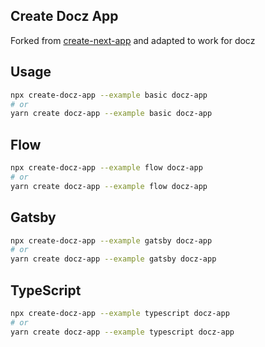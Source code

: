 ## Create Docz App

Forked from [create-next-app](https://github.com/zeit/next.js/tree/canary/packages/create-next-app) and adapted to work for docz

## Usage

```sh
npx create-docz-app --example basic docz-app
# or 
yarn create docz-app --example basic docz-app
```

## Flow

```sh
npx create-docz-app --example flow docz-app
# or 
yarn create docz-app --example flow docz-app
```

## Gatsby

```sh
npx create-docz-app --example gatsby docz-app
# or 
yarn create docz-app --example gatsby docz-app
```

## TypeScript

```sh
npx create-docz-app --example typescript docz-app
# or 
yarn create docz-app --example typescript docz-app
```

